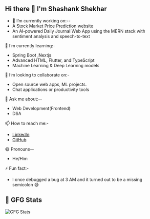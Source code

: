 ## Hi there 👋 I'm Shashank Shekhar



- 🔭 I’m currently working on:--
- A Stock Market Price Prediction website 
- An AI-powered Daily Journal Web App using the MERN stack with sentiment analysis and speech-to-text  

🌱 I’m currently learning:-
- Spring Boot ,Nextjs
- Advanced HTML, Flutter, and TypeScript  
- Machine Learning & Deep Learning models  

👯 I’m looking to collaborate on:-
- Open source web apps, ML projects.
- Chat applications or productivity tools   

💬 Ask me about:--
- Web Development(Frontend)  
- DSA 

📫 How to reach me:-
- [LinkedIn](www.linkedin.com/in/shashank-s-1a7469251)  
- [GitHub](https://github.com/shashankkk05)  

😄 Pronouns--
- He/Him  

⚡ Fun fact:-
- I once debugged a bug at 3 AM and it turned out to be a missing semicolon 😅


## 🧠 GFG Stats
![GFG Stats](https://gfg-stats-card.vercel.app/api?username=shashankshekharrr)

